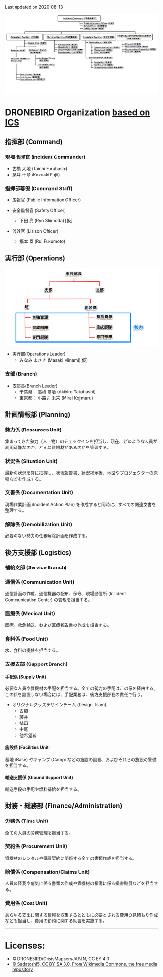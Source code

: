 Last updated on 2020-08-13

![ICS Organization](https://github.com/dronebird/docs4dronebirds/blob/master/organization/ICS_Organization.jpg?raw=true)

# DRONEBIRD Organization [based on ICS](https://ja.wikipedia.org/wiki/インシデント・コマンド・システム) 
## 指揮部 (Command)
### 現場指揮官 (Incident Commander) 
* 古橋 大地 (Taichi Furuhashi)
* 藤井 十章 (Kazuaki Fujii)

### 指揮部幕僚 (Command Staff) 
* 広報官 (Public Information Officer)

* 安全監督官 (Safety Officer)
   * 下田 亮 (Ryo Shimoda) [仮]

* 渉外官 (Liaison Officer)
   * 福本 塁 (Rui Fukumoto)

## 実行部 (Operations)
![ICS Operation.jpg](https://github.com/dronebird/docs4dronebirds/blob/master/organization/ICS_Operation.jpg?raw=true)
* 実行部(Operations Leader) 
   * みなみ まさき (Masaki Minami)[仮]

### 支部 (Branch)
* 支部長(Branch Leader) 
   * 千葉県： 高橋 章浩 (Akihiro Takahashi)
   * 東京都： 小路丸 未来 (Mirai Kojimaru)


## 計画情報部 (Planning)
### 勢力係 (Resources Unit)
集まってきた勢力（人・物）のチェックインを担当し、現在、どのような人員が利用可能なのか、どんな資機材があるのかを管理する。

### 状況係 (Situation Unit)
最新の状況を常に把握し、状況報告書、状況掲示板、地図やプロジェクターの原稿などを作成する。

### 文書係 (Documentation Unit)
現場作業計画 (Incident Action Plan) を作成すると同時に、すべての関連文書を整理する。

### 解除係 (Demobilization Unit)
必要のない勢力の任務解除計画を作成する。


## 後方支援部 (Logistics)
### 補給支部 (Service Branch)
### 通信係 (Communication Unit)
通信計画の作成、通信機器の配布、保守、現場通信所 (Incident Communication Center) の管理を担当する。

### 医療係 (Medical Unit)
医療、救急輸送、および医療報告書の作成を担当する。

### 食料係 (Food Unit)
水、食料の提供を担当する。　

### 支援支部 (Support Branch)

#### 手配係 (Supply Unit)
必要な人員や資機材の手配を担当する。全ての勢力の手配はこの係を経由する。この係を設置しない場合には、手配業務は、後方支援部長の責任で行う。

* オリジナルグッズデザインチーム (Design Team)
   - 古橋
   - 藤井
   - 植田
   - 中尾
   - 他希望者

#### 施設係 (Facilities Unit)
基地 (Base) やキャンプ (Camp) などの施設の設置、およびそれらの施設の警備を担当する。

#### 輸送支援係 (Ground Support Unit)
輸送手段の手配や燃料補給を担当する。


## 財務・総務部 (Finance/Administration) 
### 労務係 (Time Unit)
全ての人員の労務管理を担当する。

### 契約係 (Procurement Unit)
資機材のレンタルや購買契約に関係する全ての書類作成を担当する。

### 賠償係 (Compensation/Claims Unit)
人員の怪我や病気に係る書類の作成や資機材の損傷に係る損害賠償などを担当する。

### 費用係 (Cost Unit)
あらゆる支出に関する情報を収集するとともに必要とされる費用の見積もり作成なども担当し、費用の節約に関する助言を実施する。

---

# Licenses:
* © DRONEBIRD/CrisisMappersJAPAN, CC BY 4.0
* [© Sadatoshi5, CC BY-SA 3.0, From Wikimedia Commons, the free media repository](https://commons.wikimedia.org/wiki/File:ICS_Organization.jpg)
